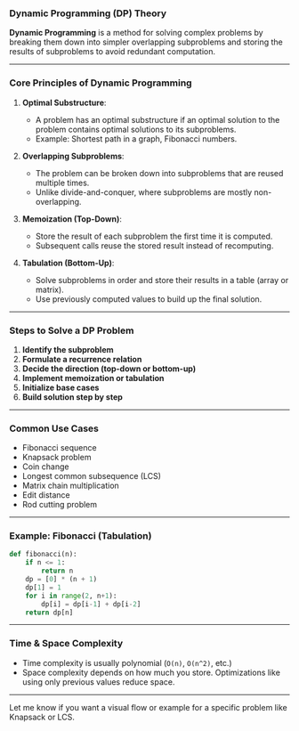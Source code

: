 ### **Dynamic Programming (DP) Theory**

**Dynamic Programming** is a method for solving complex problems by breaking them down into simpler overlapping subproblems and storing the results of subproblems to avoid redundant computation.

---

### **Core Principles of Dynamic Programming**

1. **Optimal Substructure**:

   * A problem has an optimal substructure if an optimal solution to the problem contains optimal solutions to its subproblems.
   * Example: Shortest path in a graph, Fibonacci numbers.

2. **Overlapping Subproblems**:

   * The problem can be broken down into subproblems that are reused multiple times.
   * Unlike divide-and-conquer, where subproblems are mostly non-overlapping.

3. **Memoization (Top-Down)**:

   * Store the result of each subproblem the first time it is computed.
   * Subsequent calls reuse the stored result instead of recomputing.

4. **Tabulation (Bottom-Up)**:

   * Solve subproblems in order and store their results in a table (array or matrix).
   * Use previously computed values to build up the final solution.

---

### **Steps to Solve a DP Problem**

1. **Identify the subproblem**
2. **Formulate a recurrence relation**
3. **Decide the direction (top-down or bottom-up)**
4. **Implement memoization or tabulation**
5. **Initialize base cases**
6. **Build solution step by step**

---

### **Common Use Cases**

* Fibonacci sequence
* Knapsack problem
* Coin change
* Longest common subsequence (LCS)
* Matrix chain multiplication
* Edit distance
* Rod cutting problem

---

### **Example: Fibonacci (Tabulation)**

```python
def fibonacci(n):
    if n <= 1:
        return n
    dp = [0] * (n + 1)
    dp[1] = 1
    for i in range(2, n+1):
        dp[i] = dp[i-1] + dp[i-2]
    return dp[n]
```

---

### **Time & Space Complexity**

* Time complexity is usually polynomial (`O(n)`, `O(n^2)`, etc.)
* Space complexity depends on how much you store. Optimizations like using only previous values reduce space.

---

Let me know if you want a visual flow or example for a specific problem like Knapsack or LCS.
